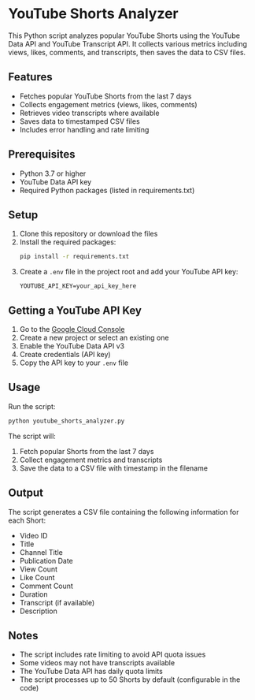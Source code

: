 # YouTube Shorts Analyzer

This Python script analyzes popular YouTube Shorts using the YouTube Data API and YouTube Transcript API. It collects various metrics including views, likes, comments, and transcripts, then saves the data to CSV files.

## Features

- Fetches popular YouTube Shorts from the last 7 days
- Collects engagement metrics (views, likes, comments)
- Retrieves video transcripts where available
- Saves data to timestamped CSV files
- Includes error handling and rate limiting

## Prerequisites

- Python 3.7 or higher
- YouTube Data API key
- Required Python packages (listed in requirements.txt)

## Setup

1. Clone this repository or download the files
2. Install the required packages:
   ```bash
   pip install -r requirements.txt
   ```
3. Create a `.env` file in the project root and add your YouTube API key:
   ```
   YOUTUBE_API_KEY=your_api_key_here
   ```

## Getting a YouTube API Key

1. Go to the [Google Cloud Console](https://console.cloud.google.com/)
2. Create a new project or select an existing one
3. Enable the YouTube Data API v3
4. Create credentials (API key)
5. Copy the API key to your `.env` file

## Usage

Run the script:
```bash
python youtube_shorts_analyzer.py
```

The script will:
1. Fetch popular Shorts from the last 7 days
2. Collect engagement metrics and transcripts
3. Save the data to a CSV file with timestamp in the filename

## Output

The script generates a CSV file containing the following information for each Short:
- Video ID
- Title
- Channel Title
- Publication Date
- View Count
- Like Count
- Comment Count
- Duration
- Transcript (if available)
- Description

## Notes

- The script includes rate limiting to avoid API quota issues
- Some videos may not have transcripts available
- The YouTube Data API has daily quota limits
- The script processes up to 50 Shorts by default (configurable in the code) 